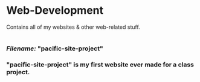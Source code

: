 # Web-Development
Contains all of my websites &amp; other web-related stuff.
#
### *Filename:* "pacific-site-project"
### "pacific-site-project" is my first website ever made for a class project.
